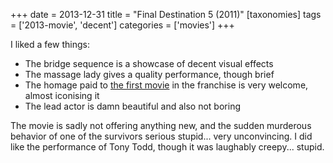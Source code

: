 +++
date = 2013-12-31
title = "Final Destination 5 (2011)"
[taxonomies]
tags = ['2013-movie', 'decent']
categories = ['movies']
+++

I liked a few things:

-   The bridge sequence is a showcase of decent visual effects
-   The massage lady gives a quality performance, though brief
-   The homage paid to [the first movie] in the franchise is very
    welcome, almost iconising it
-   The lead actor is damn beautiful and also not boring

The movie is sadly not offering anything new, and the sudden murderous
behavior of one of the survivors serious stupid... very unconvincing. I
did like the performance of Tony Todd, though it was laughably
creepy... stupid.

  [the first movie]: http://tshepang.net/final-destination-2000
